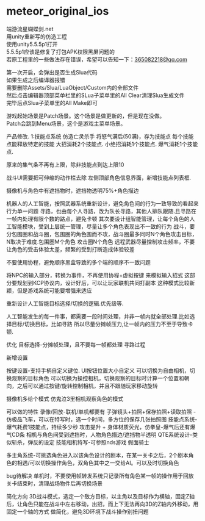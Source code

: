 # meteor_original_ios</br>
端游流星蝴蝶剑.net</br>用unity重新写的仿造工程</br>
使用unity5.5.5p1打开</br>
5.5.5p1应该是修复了打包APK权限黑屏问题的</br>
若原工程里的一些做法存在错误，希望可以告知一下：365082218@qq.com</br>

第一次开启，会弹出是否生成Slua代码</br>
如果生成之后编译器报错</br>
需要删除Assets/Slua/LuaObject/Custom内的全部文件</br>
然后点击编辑器顶部菜单栏里的SLua子菜单里的All Clear清理Slua生成文件</br>
完毕后点Slua子菜单里的All Make即可</br>

游戏起始场景是Patch场景。这个场景是做更新的，但是现在没做。</br>
Patch会跳到Menu场景，这个是游戏主菜单场景。</br>

产品修改.
1:技能点系统 仿造亡灵杀手
将怒气满后(50满)，存为技能点
每个技能点能释放特定的技能
大招消耗2个技能点.
小绝招消耗1个技能点.
爆气消耗1个技能点.

原来的集气条不再有上限，除非技能点到达上限10

战斗UI需要把可伸缩的动作栏去除
左侧顶部角色信息界面，新增技能点列表框.

摄像机与角色中有遮挡物时，遮挡物透明75%+角色描边

机器人的人工智能，按照武器系统重新设计，避免角色间的行为一致导致的看起来行为单一问题
寻路，也由每个人寻路，改为队长寻路，其他人排队跟随.且寻路在一帧内处理有限个数的路点，避免卡顿
其次要设计组智能管理，让每个角色的人工智能模块，受到上层统一管理，尽量让多个角色表现出不一致的行为
战斗，要分包围圈和战斗圈，包围圈的角色围而不攻，战斗圈最多同时N个角色攻击目标，N取决于难度.包围圈M个角色 攻击圈N个角色
远程武器尽量控制攻击频率，不要让角色的受击体验太差，频繁的受到打断造成体验较差

不要使用协程，避免顺序黑盒导致的多个端的顺序不一致问题

将NPC的输入部分，转换为事件，不再使用协程+虚拟按键 来模拟输入招式 这部分要规划到KCP协议内，设计好后，可以让玩家联机共同打副本 这种模式比较新颖，但是游戏系统可能要增强来适应

重新设计人工智能目标选择/切换的逻辑.优先级等.

人工智能发生的每一件事，都需要一段时间处理，并非一帧内就全部处理.比如选择目标/切换目标，比如寻路
所以尽量分摊帧压力,让一帧内的压力不至于导致卡顿.

优化
目标选择-分摊帧处理，且不要每一帧都处理
寻路过程


新增设置

按键设置-支持手柄自定义键位.
UI按钮位置大小自定义
可以切换为自由相机，切换观察的目标角色
可以切换为操控相机，切换观察的目标时计算一个位置和朝向，之后可以通过按键/旋转控制相机，并且不跟随玩家移动旋转

摄像机多给个模式
仿鬼泣3里相机观察角色的模式

可以做的特性
录像/回放-联机/单机都要有
子弹镜头+拍照+保存拍照+读取拍照 - 仿极品飞车，可以在特写时，选一个时间，多方位的保存几张拍照图
技能点系统-爆气耗费1技能点，持续多少秒 攻击提升 + 身体材质荧光，仿拳皇-爆气后还有爆气CD条
相机与角色间受到遮挡时，人物角色描边/遮挡物半透明
QTE系统设计-类似斩杀，弹反的设定
技能相机特写-可参照nds游戏 假面骑士

多主角系统-可挑选角色进入以该角色设计的剧本，在某一关卡之后，2个剧本角色的相遇/可以切换操作角色，双角色其中之一交给AI。可以及时切换角色

bug待解决
单机时，不要使用帧转发系统只记录所有角色某一帧的操作用于回放
关卡结束时，清理战场物件后再切换场景

简化方向
3D战斗模式，选定一个敌方目标，以主角以及目标作为横轴，固定Z轴后，让角色只能在战斗中左右移动，出招，而上下无法再向3D的Z轴内外移动，用固定一个轴的方式
做简化，避免3D环境下战斗操作别扭问题
